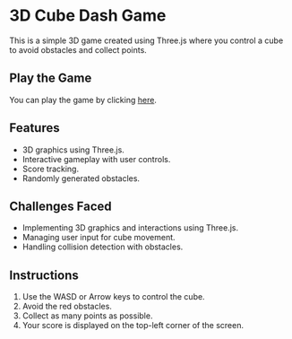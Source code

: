 # 3D Cube Dash Game

This is a simple 3D game created using Three.js where you control a cube to avoid obstacles and collect points.

## Play the Game
You can play the game by clicking [here](fluorescent-meteor-albertosaurus.glitch.me).

## Features
- 3D graphics using Three.js.
- Interactive gameplay with user controls.
- Score tracking.
- Randomly generated obstacles.

## Challenges Faced
- Implementing 3D graphics and interactions using Three.js.
- Managing user input for cube movement.
- Handling collision detection with obstacles.

## Instructions
1. Use the WASD or Arrow keys to control the cube.
2. Avoid the red obstacles.
3. Collect as many points as possible.
4. Your score is displayed on the top-left corner of the screen.